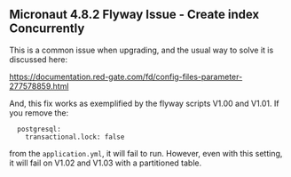 ## Micronaut 4.8.2 Flyway Issue - Create index Concurrently 

This is a common issue when upgrading, and the usual way to solve it is discussed here: 

https://documentation.red-gate.com/fd/config-files-parameter-277578859.html

And, this fix works as exemplified by the flyway scripts V1.00 and V1.01.   If you remove the: 

```
  postgresql:
    transactional.lock: false
```
from the `application.yml`, it will fail to run.   However, even with this setting, it will fail on V1.02 and V1.03 with a partitioned table. 

